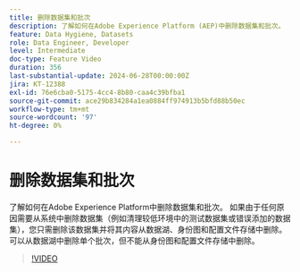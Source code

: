 ```yaml
---
title: 删除数据集和批次
description: 了解如何在Adobe Experience Platform (AEP)中删除数据集和批次。
feature: Data Hygiene, Datasets
role: Data Engineer, Developer
level: Intermediate
doc-type: Feature Video
duration: 356
last-substantial-update: 2024-06-28T00:00:00Z
jira: KT-12388
exl-id: 76e6cba0-5175-4cc4-8b80-caa4c39bfba1
source-git-commit: ace29b834284a1ea0884ff974913b5bfd88b50ec
workflow-type: tm+mt
source-wordcount: '97'
ht-degree: 0%

---
```


# 删除数据集和批次

了解如何在Adobe Experience Platform中删除数据集和批次。 如果由于任何原因需要从系统中删除数据集（例如清理较低环境中的测试数据集或错误添加的数据集），您只需删除该数据集并将其内容从数据湖、身份图和配置文件存储中删除。 可以从数据湖中删除单个批次，但不能从身份图和配置文件存储中删除。

>[!VIDEO](https://video.tv.adobe.com/v/3429790/?learn=on)
